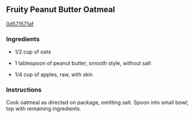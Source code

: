 ## Fruity Peanut Butter Oatmeal

[0d571571af](http://www.kraftrecipes.com/recipes/fruity-peanut-butter-oatmeal-137580.aspx)

### Ingredients

 - 1/2 cup of oats

 - 1 tablespoon of peanut butter, smooth style, without salt

 - 1/4 cup of apples, raw, with skin

### Instructions

Cook oatmeal as directed on package, omitting salt. Spoon into small bowl; top with remaining ingredients.